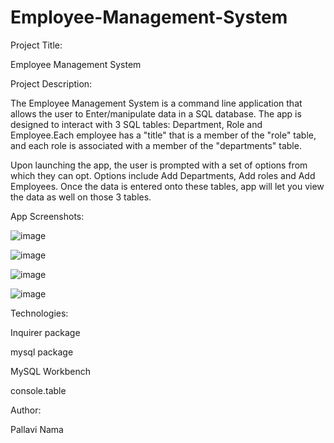 # Employee-Management-System

Project Title:

Employee Management System

Project Description:

The Employee Management System is a command line application that allows the user to Enter/manipulate data in a SQL database. The app is designed to interact with 3 SQL tables: Department, Role and Employee.Each employee has a "title" that is a member of the "role" table, and each role is associated with a member of the "departments" table.

Upon launching the app, the user is prompted with a set of options from which they can opt. Options include Add Departments, Add roles and Add Employees. Once the data is entered onto these tables, app will let you view the data as well on those 3 tables.

App Screenshots:

![image](https://user-images.githubusercontent.com/61402034/78744855-9f866e80-7930-11ea-96da-496a025aa52d.png)

![image](https://user-images.githubusercontent.com/61402034/78744893-b4fb9880-7930-11ea-909f-6a8de276f0f3.png)

![image](https://user-images.githubusercontent.com/61402034/78744922-d066a380-7930-11ea-9ba6-131e43c0a1d9.png)

![image](https://user-images.githubusercontent.com/61402034/78744967-ebd1ae80-7930-11ea-8a32-1c3a44ffe9a6.png)



Technologies:

Inquirer package

mysql package

MySQL Workbench

console.table

Author:

Pallavi Nama

